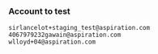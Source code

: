 ### Account to test
```
sirlancelot+staging_test@aspiration.com
4067979232gawain@aspiration.com
wlloyd+04@aspiration.com
```